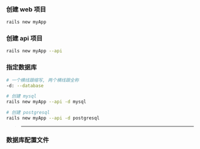 ### 创建 web 项目
```zsh
rails new myApp
```

### 创建 api 项目

```zsh
rails new myApp --api
```

### 指定数据库

```zsh
# 一个横线跟缩写, 两个横线跟全称
-d: --database

# 创建 mysql
rails new myApp --api -d mysql

# 创建 postgresql
rails new myApp --api -d postgresql
```


> ---------------------


### 数据库配置文件